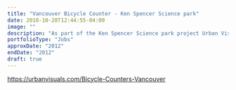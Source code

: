 ```yaml
---
title: "Vancouver Bicycle Counter - Ken Spencer Science park"
date: 2018-10-28T12:44:55-04:00
image: ""
description: "As part of the Ken Spencer Science park project Urban Visuals was commissioned to design and create bicycle counters for a busy seawall cycling route that passes by the Science Centre in Vancouver. I developed the internal hardware, control system and software backend to collect and display counts and custom messages. My solution included an embedded configuration webserver, secure updates via VPN, and an arduino all running on a consumer router with a custom Linux distribution. The robust software design allowed remote recovery from several independent hardware failures during operation and the system continues to operate after 5+ years."
portfolioType: "Jobs"
approxDate: "2012"
endDate: "2012"
draft: true
---
```



https://urbanvisuals.com/Bicycle-Counters-Vancouver
